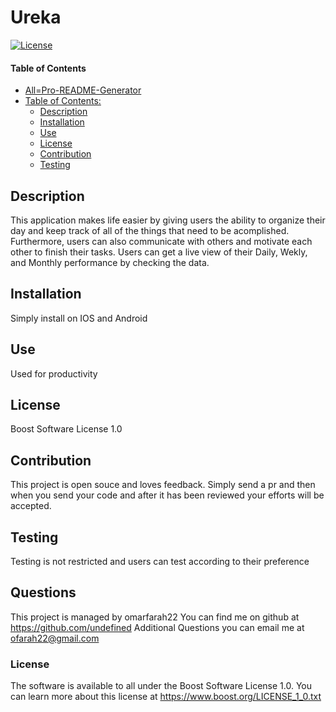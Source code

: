 # Ureka
[![License](https://img.shields.io/badge/License-Boost%20Software%20License%201.0-green.svg)](./LICENSE)
#### Table of Contents
- [All=Pro-README-Generator](#all-pro-readme-generator)
- [Table of Contents:](#table-of-contents-)
  * [Description](#description)
  * [Installation](#installation) 
  * [Use](#use)
  * [License](#license)
  * [Contribution](#contribution)
  * [Testing](#testing)

## Description
This application makes life easier by giving users the ability to organize their day and keep track of all of the things that need to be acomplished. Furthermore, users can also communicate with others and motivate each other to finish their tasks. Users can get a live view of their Daily, Wekly, and Monthly performance by checking the data. 
## Installation
Simply install on IOS and Android
## Use
Used for productivity
## License
Boost Software License 1.0
## Contribution
This project is open souce and loves feedback. Simply send a pr and then when you send your code and after it has been reviewed your efforts will be accepted.
## Testing
Testing is not restricted and users can test according to their preference
## Questions
This project is managed by omarfarah22
You can find me on github at https://github.com/undefined
Additional Questions you can email me at ofarah22@gmail.com
### License
The software is available to all under the Boost Software License 1.0. You can learn more about this license at https://www.boost.org/LICENSE_1_0.txt